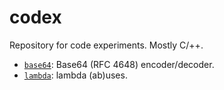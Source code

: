 codex
=====

Repository for code experiments.  Mostly C/++.

- [`base64`](./base64): Base64 (RFC 4648) encoder/decoder.
- [`lambda`](./lambda): lambda (ab)uses.
